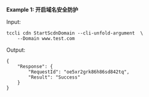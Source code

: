 **Example 1: 开启域名安全防护**



Input: 

```
tccli cdn StartScdnDomain --cli-unfold-argument  \
    --Domain www.test.com
```

Output: 
```
{
    "Response": {
        "RequestId": "oe5xr2grk86h86sd842tq",
        "Result": "Success"
    }
}
```

